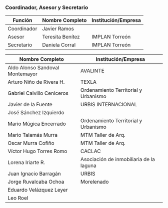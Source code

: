
### Coordinador, Asesor y Secretario

Función     | Nombre Completo          | Institución/Empresa
------------|--------------------------|---------------------
Coordinador | Javier Ramos             |
Asesor      | Teresita Benítez         | IMPLAN Torreón
Secretario  | Daniela Corral           | IMPLAN Torreón


Nombre Completo                  | Institución/Empresa
---------------------------------|-----------------------  
Aldo Alonso Sandoval Montemayor	 | AVALINTE
Arturo Niño de Rivera H.	     | TEXLA
Gabriel Calvillo Ceniceros	     | Ordenamiento Territorial y Urbanismo
Javier de la Fuente	             | URBIS INTERNACIONAL
José Sánchez Izquierdo	         |
Mario Múgica Encerrado	         | Ordenamiento Territorial y Urbanismo
Mario Talamás Murra	             | MTM Taller de Arq.
Oscar Murra  Cofiño		         |  MTM Taller de Arq.
Víctor Hugo Torres Romo	         | CACLAC
Lorena Iriarte R.	             | Asociación de inmobiliaria de la laguna
Juan Ignacio Barragán	         | URBIS
Jorge Ruvalcaba Ochoa	         | Morelenado
Eduardo Velázquez Leyer	         |
Leo Roel 	                     |    
